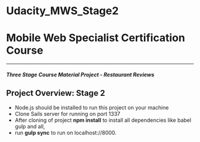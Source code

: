 # Udacity_MWS_Stage2

# Mobile Web Specialist Certification Course
---
#### _Three Stage Course Material Project - Restaurant Reviews_

## Project Overview: Stage 2

 * Node.js should be installed to run this project on your machine
 * Clone Sails server for running on  port 1337
 * After cloning of project **npm install** to install all dependencies like babel gulp and all,
 * run **gulp sync** to run on localhost://8000.

